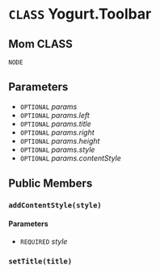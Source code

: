 # `CLASS` Yogurt.Toolbar

## Mom CLASS
`NODE`

## Parameters
* `OPTIONAL` *params*
* `OPTIONAL` *params.left*
* `OPTIONAL` *params.title*
* `OPTIONAL` *params.right*
* `OPTIONAL` *params.height*
* `OPTIONAL` *params.style*
* `OPTIONAL` *params.contentStyle*

## Public Members

### `addContentStyle(style)`
#### Parameters
* `REQUIRED` *style*

### `setTitle(title)`
